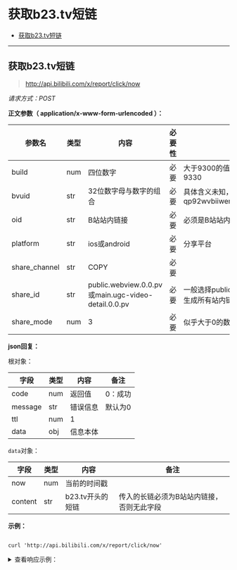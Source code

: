 # 获取b23.tv短链

- [获取b23.tv短链](#获取b23.tv短链)

---

## 获取b23.tv短链

> http://api.bilibili.com/x/report/click/now 

*请求方式：POST*

**正文参数（ application/x-www-form-urlencoded ）：**

| 参数名   | 类型 | 内容         | 必要性 | 备注                          |
| -------- | ---- | ------------ | ------ | ----------------------------- |
| build | num  | 四位数字 | 必要 | 大于9300的值均可，如9301, 9320, 9330 |
| bvuid | str  | 32位数字母与数字的组合 | 必要 | 具体含义未知，如qp92wvbiiwercf5au381g1bzajou85hg |
| oid | str | B站站内链接 | 必要 | 必须是B站站内链接 |
| platform | str | ios或android | 必要 | 分享平台 |
| share_channel | str | COPY | 必要 |      |
| share_id | str | public.webview.0.0.pv或main.ugc-video-detail.0.0.pv | 必要 | 一般选择public.webview.0.0.pv，可以生成所有站内链接 |
| share_mode | num | 3 | 必要 | 似乎大于0的数字均可 |

**json回复：**

根对象：

| 字段    | 类型 | 内容     | 备注    |
| ------- | ---- | -------- | ------- |
| code    | num  | 返回值   | 0：成功 |
| message | str  | 错误信息 | 默认为0 |
| ttl     | num  | 1        |         |
| data    | obj  | 信息本体 |         |

`data`对象：

| 字段 | 类型 | 内容         | 备注 |
| ---- | ---- | ------------ | ---- |
| now  | num  | 当前的时间戳 |      |
| content  | str  | b23.tv开头的短链 | 传入的长链必须为B站站内链接，否则无此字段 |

**示例：**

```shell

curl 'http://api.bilibili.com/x/report/click/now'

```

<details>

<summary>查看响应示例：</summary>

```json

{

    "code": 0,

    "message": "0",

    "ttl": 1,

    "data": {

        "now": 1592666471

    }

}

```

</details>
